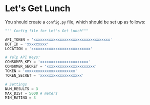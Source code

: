 # Let's Get Lunch

You should create a `config.py` file, which should be set up as follows:
```python
""" Config file for Let's Get Lunch"""

API_TOKEN = 'xxxxxxxxxxxxxxxxxxxxxxxxxxxxxxxxxxx'
BOT_ID = 'xxxxxxxxx'
LOCATION = 'xxxxxxxxxxxxxxxxxxxxxxxxxxx'

# Yelp API Keys:
CONSUMER_KEY = 'xxxxxxxxxxxxxxxxxxxxxx'
CONSUMER_SECRET = 'xxxxxxxxxxxxxxxxxxxxxx'
TOKEN = 'xxxxxxxxxxxxxxxxxxxxxxx'
TOKEN_SECRET = 'xxxxxxxxxxxxxxxxxxx'

# Settings
NUM_RESULTS = 3
MAX_DIST = 5000 # meters
MIN_RATING = 3
```